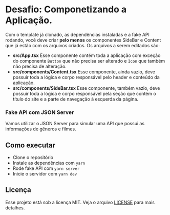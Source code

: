 # Desafio: Componetizando a Aplicação.

Com o template já clonado, as dependências instaladas e a fake API rodando, você deve criar **pelo menos** os componentes SideBar e Content que já estão com os arquivos criados. Os arquivos a serem editados são:
- **src/App.tsx**
Esse componente contém toda a aplicação com exceção do componente `Button` que não precisa ser alterado e `Icon` que também não precisa de alteração.
- **src/components/Content.tsx**
Esse componente, ainda vazio, deve possuir toda a lógica e corpo responsável pelo header e conteúdo da aplicação.
- **src/components/SideBar.tsx**
Esse componente, também vazio, deve possuir toda a lógica e corpo responsável pela seção que contém o título do site e a parte de navegação à esquerda da página.

### Fake API com JSON Server

Vamos utilizar o JSON Server para simular uma API que possui as informações de gêneros e filmes. 

## Como executar

- Clone o repositório
- Instale as dependências com `yarn`
- Rode fake API com `yarn server`
- Inicie o servidor com `yarn dev`

## Licença

Esse projeto está sob a licença MIT. Veja o arquivo [LICENSE](LICENSE.md) para mais detalhes.
